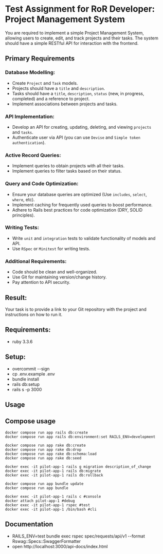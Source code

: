 # Test Assignment for RoR Developer: Project Management System

You are required to implement a simple Project Management System, allowing users to create, edit, and track projects and their tasks. The system should have a simple RESTful API for interaction with the frontend.

## Primary Requirements
### Database Modelling:
- Create `Project` and `Task` models.
- Projects should have a `title` and `description`.
- Tasks should have a `title`, `description`, `status` (new, in progress, completed) and a reference to project.
- Implement associations between projects and tasks.

### API Implementation:
- Develop an API for creating, updating, deleting, and viewing `projects` and `tasks`.
- Authenticate user via API (you can use `Devise` and `Simple token authentication`).

### Active Record Queries:
- Implement queries to obtain projects with all their tasks.
- Implement queries to filter tasks based on their status.

### Query and Code Optimization:
- Ensure your database queries are optimized (Use `includes`, `select`, `where`, etc).
- Implement caching for frequently used queries to boost performance.
- Adhere to Rails best practices for code optimization (DRY, SOLID principles).

### Writing Tests:
- Write `unit` and `integration` tests to validate functionality of models and API.
- Use `RSpec` or `Minitest` for writing tests.

### Additional Requirements:
- Code should be clean and well-organized.
- Use Git for maintaining version/change history.
- Pay attention to API security.

## Result:
Your task is to provide a link to your Git repository with the project and instructions on how to run it.

## Requirements:
- ruby 3.3.6

## Setup:
- overcommit --sign
- cp .env.example .env
- bundle install
- rails db:setup
- rails s -p 3000

## Usage

## Compose usage
```
docker compose run app rails db:create
docker compose run app rails db:environment:set RAILS_ENV=development

docker compose run app rake db:create
docker compose run app rake db:drop
docker compose run app rake db:schema:load
docker compose run app rake db:seed

docker exec -it pilot-app-1 rails g migration description_of_change
docker exec -it pilot-app-1 rails db:migrate
docker exec -it pilot-app-1 rails db:rollback

docker compose run app bundle update
docker compose run app bundle

docker exec -it pilot-app-1 rails c #console
docker attach pilot-app-1 #debug
docker exec -it pilot-app-1 rspec #test
docker exec -it pilot-app-1 /bin/bash #cli
```

## Documentation
- RAILS_ENV=test bundle exec rspec spec/requests/api/v1 --format Rswag::Specs::SwaggerFormatter
- open http://localhost:3000/api-docs/index.html
```
